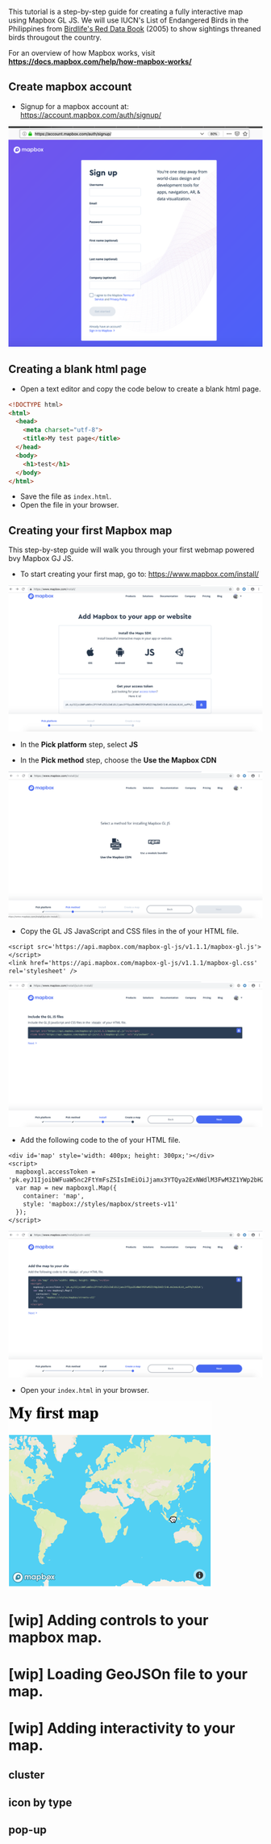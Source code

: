This tutorial is a step-by-step guide for creating a fully interactive map using Mapbox GL JS.
We will use IUCN's List of Endangered Birds in the Philippines from 
[Birdlife's Red Data Book](https://web.archive.org/web/20060202013628/http://www.rdb.or.id/) (2005)
to show sightings threaned birds througout the country.

For an overview of how Mapbox works, visit **https://docs.mapbox.com/help/how-mapbox-works/**


## Create mapbox account
* Signup for a mapbox account at: https://account.mapbox.com/auth/signup/

![](img/signup_page.png)

## Creating a blank html page 

* Open a text editor and copy the code below to create a blank html page.

```html
<!DOCTYPE html>
<html>
  <head>
    <meta charset="utf-8">
    <title>My test page</title>
  </head>
  <body>
    <h1>test</h1>
  </body>
</html>
```

* Save the file as `index.html`.
* Open the file in your browser.


## Creating your first Mapbox map
This step-by-step guide will walk you through your first webmap powered bvy Mapbox GJ JS.

* To start creating your first map, go to: https://www.mapbox.com/install/

![](img/pick_platform.png)

* In the **Pick platform** step, select **JS**

* In the **Pick method** step, choose the **Use the Mapbox CDN**

![](img/pick_method.png)

* Copy the GL JS JavaScript and CSS files in the <head> of your HTML file.

```
<script src='https://api.mapbox.com/mapbox-gl-js/v1.1.1/mapbox-gl.js'></script>
<link href='https://api.mapbox.com/mapbox-gl-js/v1.1.1/mapbox-gl.css' rel='stylesheet' />
```

![](img/install_js.png)


* Add the following code to the <body> of your HTML file.

```
<div id='map' style='width: 400px; height: 300px;'></div>
<script>
  mapboxgl.accessToken = 'pk.eyJ1IjoibWFuaW5nc2FtYmFsZSIsImEiOiJjamx3YTQya2ExNWdlM3FwM3Z1YWp2bHZrIn0.mk2emL4LkX_uwFPq7nHZsA';
  var map = new mapboxgl.Map({
    container: 'map',
    style: 'mapbox://styles/mapbox/streets-v11'
  });
</script>
```

![](img/create_map.png)

* Open your `index.html` in your browser.

![](img/my_first_map.gif)

# [wip] Adding controls to your mapbox map.

# [wip] Loading GeoJSOn file to your map.

# [wip] Adding interactivity to your map.

## cluster
## icon by type
## pop-up
